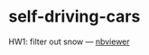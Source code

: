 # self-driving-cars

HW1: filter out snow — [nbviewer](https://nbviewer.jupyter.org/github/KatyaKos/self-driving-cars/blob/main/hw1/snow.ipynb)
